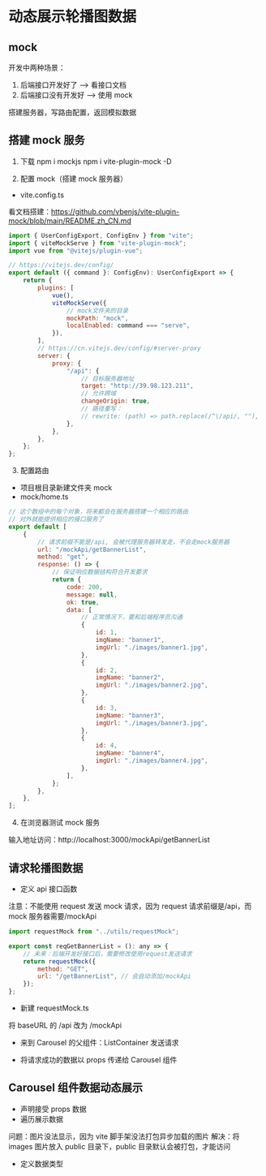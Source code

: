 # 动态展示轮播图数据

## mock

开发中两种场景：

1. 后端接口开发好了 --> 看接口文档
2. 后端接口没有开发好 --> 使用 mock

搭建服务器，写路由配置，返回模拟数据

## 搭建 mock 服务

1. 下载
   npm i mockjs
   npm i vite-plugin-mock -D

2. 配置 mock（搭建 mock 服务器）

- vite.config.ts

看文档搭建：https://github.com/vbenjs/vite-plugin-mock/blob/main/README.zh_CN.md

```js
import { UserConfigExport, ConfigEnv } from "vite";
import { viteMockServe } from "vite-plugin-mock";
import vue from "@vitejs/plugin-vue";

// https://vitejs.dev/config/
export default ({ command }: ConfigEnv): UserConfigExport => {
	return {
		plugins: [
			vue(),
			viteMockServe({
				// mock文件夹的目录
				mockPath: "mock",
				localEnabled: command === "serve",
			}),
		],
		// https://cn.vitejs.dev/config/#server-proxy
		server: {
			proxy: {
				"/api": {
					// 目标服务器地址
					target: "http://39.98.123.211",
					// 允许跨域
					changeOrigin: true,
					// 路径重写：
					// rewrite: (path) => path.replace(/^\/api/, ""),
				},
			},
		},
	};
};
```

3. 配置路由

- 项目根目录新建文件夹 mock
- mock/home.ts

```js
// 这个数组中的每个对象，将来都会在服务器搭建一个相应的路由
// 对外就能提供相应的接口服务了
export default [
	{
		// 请求前缀不能是/api, 会被代理服务器转发走，不会走mock服务器
		url: "/mockApi/getBannerList",
		method: "get",
		response: () => {
			// 保证响应数据结构符合开发要求
			return {
				code: 200,
				message: null,
				ok: true,
				data: [
					// 正常情况下，要和后端程序员沟通
					{
						id: 1,
						imgName: "banner1",
						imgUrl: "./images/banner1.jpg",
					},
					{
						id: 2,
						imgName: "banner2",
						imgUrl: "./images/banner2.jpg",
					},
					{
						id: 3,
						imgName: "banner3",
						imgUrl: "./images/banner3.jpg",
					},
					{
						id: 4,
						imgName: "banner4",
						imgUrl: "./images/banner4.jpg",
					},
				],
			};
		},
	},
];
```

4. 在浏览器测试 mock 服务

输入地址访问：http://localhost:3000/mockApi/getBannerList

## 请求轮播图数据

- 定义 api 接口函数

注意：不能使用 request 发送 mock 请求，因为 request 请求前缀是/api，而 mock 服务器需要/mockApi

```js
import requestMock from "../utils/requestMock";

export const reqGetBannerList = (): any => {
	// 未来：后端开发好接口后，需要修改使用request发送请求
	return requestMock({
		method: "GET",
		url: "/getBannerList", // 会自动添加/mockApi
	});
};
```

- 新建 requestMock.ts

将 baseURL 的 /api 改为 /mockApi

- 来到 Carousel 的父组件：ListContainer 发送请求

- 将请求成功的数据以 props 传递给 Carousel 组件

## Carousel 组件数据动态展示

- 声明接受 props 数据
- 遍历展示数据

问题：图片没法显示，因为 vite 脚手架没法打包异步加载的图片
解决：将 images 图片放入 public 目录下，public 目录默认会被打包，才能访问

- 定义数据类型
